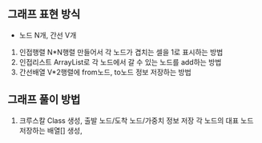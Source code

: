 ## 그래프 표현 방식
- 노드 N개, 간선 V개

1. 인접행렬
   N*N행렬 만들어서 각 노드가 겹치는 셀을 1로 표시하는 방법
2. 인접리스트
   ArrayList로 각 노드에서 갈 수 있는 노드를 add하는 방법
3. 간선배열
   V*2행렬에 from노드, to노드 정보 저장하는 방법

## 그래프 풀이 방법
1. 크루스칼
Class 생성, 출발 노드/도착 노드/가중치 정보 저장
각 노드의 대표 노드 저장하는 배열[] 생성,
